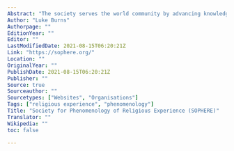 ```yaml
---
Abstract: "The society serves the world community by advancing knowledge in the phenomenology of religious experiencing, including different cultural traditions"
Author: "Luke Burns"
Authorpage: ""
EditionYear: ""
Editor: ""
LastModifiedDate: 2021-08-15T06:20:21Z
Link: "https://sophere.org/"
Location: ""
OriginalYear: ""
PublishDate: 2021-08-15T06:20:21Z
Publisher: ""
Source: true
Sourceauthor: ""
Sourcetypes: ["Websites", "Organisations"]
Tags: ["religious experience", "phenomenology"]
Title: "Society for Phenomenology of Religious Experience (SOPHERE)"
Translator: ""
Wikipedia: ""
toc: false

---
```

